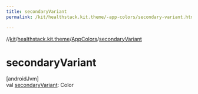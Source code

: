 ```yaml
---
title: secondaryVariant
permalink: /kit/healthstack.kit.theme/-app-colors/secondary-variant.html

---
```

//[kit](../../../index.html)/[healthstack.kit.theme](../index.html)/[AppColors](index.html)/[secondaryVariant](secondary-variant.html)



# secondaryVariant



[androidJvm]\
val [secondaryVariant](secondary-variant.html): Color




